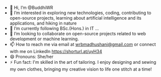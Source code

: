 - 👋 Hi, I’m @BuddhiWR
- 👀 I’m interested in exploring new technologies, coding, contributing to open-source projects, learning about artificial intelligence and its applications, and hiking in nature
- 🌱 I’m currently following BSc.(Hons.) in IT ...
- 💞️ I’m looking to collaborate on open-source projects related to web development or machine learning.
- 📫 How to reach me via email at wrbmadhushani@gmail.com or connect with me on LinkedIn https://shorturl.at/uyH34
- 😄 Pronouns: She/her
- ⚡ Fun fact: I'm skilled in the art of tailoring. I enjoy designing and sewing my own clothes, bringing my creative vision to life one stitch at a time!

<!---
BuddhiWR/BuddhiWR is a ✨ special ✨ repository because its `README.md` (this file) appears on your GitHub profile.
You can click the Preview link to take a look at your changes.
--->
